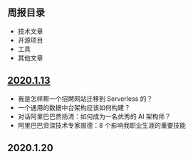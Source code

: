 ## 周报目录

- 技术文章
- 开源项目
- 工具
- 其他文章

## [2020.1.13](https://github.com/guogailee/java-weekly/blob/master/2020.1.13.md)

- 我是怎样帮一个招聘网站迁移到 Serverless 的？
- 一个通用的数据中台架构应该如何构建？
- 对话阿里巴巴贾扬清：如何成为一名优秀的 AI 架构师？
- 阿里巴巴资深技术专家崮德：8 个影响我职业生涯的重要技能

## 2020.1.20

